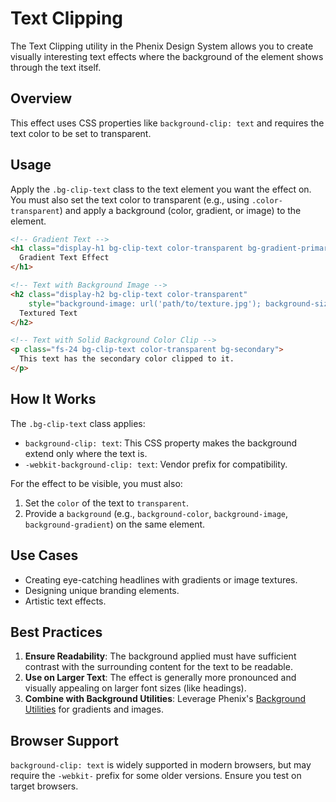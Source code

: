 # Text Clipping

The Text Clipping utility in the Phenix Design System allows you to create visually interesting text effects where the background of the element shows through the text itself.

## Overview

This effect uses CSS properties like `background-clip: text` and requires the text color to be set to transparent.

## Usage

Apply the `.bg-clip-text` class to the text element you want the effect on. You must also set the text color to transparent (e.g., using `.color-transparent`) and apply a background (color, gradient, or image) to the element.

```html
<!-- Gradient Text -->
<h1 class="display-h1 bg-clip-text color-transparent bg-gradient-primary">
  Gradient Text Effect
</h1>

<!-- Text with Background Image -->
<h2 class="display-h2 bg-clip-text color-transparent" 
    style="background-image: url('path/to/texture.jpg'); background-size: cover;">
  Textured Text
</h2>

<!-- Text with Solid Background Color Clip -->
<p class="fs-24 bg-clip-text color-transparent bg-secondary">
  This text has the secondary color clipped to it.
</p>
```

## How It Works

The `.bg-clip-text` class applies:
-   `background-clip: text`: This CSS property makes the background extend only where the text is.
-   `-webkit-background-clip: text`: Vendor prefix for compatibility.

For the effect to be visible, you must also:
1.  Set the `color` of the text to `transparent`.
2.  Provide a `background` (e.g., `background-color`, `background-image`, `background-gradient`) on the same element.

## Use Cases

-   Creating eye-catching headlines with gradients or image textures.
-   Designing unique branding elements.
-   Artistic text effects.

## Best Practices

1.  **Ensure Readability**: The background applied must have sufficient contrast with the surrounding content for the text to be readable.
2.  **Use on Larger Text**: The effect is generally more pronounced and visually appealing on larger font sizes (like headings).
3.  **Combine with Background Utilities**: Leverage Phenix's [Background Utilities](../backgrounds.md) for gradients and images.

## Browser Support

`background-clip: text` is widely supported in modern browsers, but may require the `-webkit-` prefix for some older versions. Ensure you test on target browsers. 